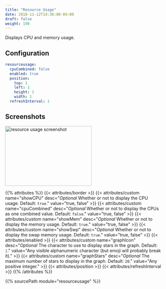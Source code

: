 ```yaml
---
title: "Resource Usage"
date: 2018-11-12T14:36:08-04:00
draft: false
weight: 190
---
```


Displays CPU and memory usage.

## Configuration

```yaml
resourceusage:
  cpuCombined: false
  enabled: true
  position:
    top: 1
    left: 1
    height: 1
    width: 1
  refreshInterval: 1
```

## Screenshots

<img class="screenshot" src="/imgs/modules/resource_usage.png" width="279" height="193" alt="resource usage screenshot" />

{{% attributes %}}
  {{< attributes/border >}}
  {{< attributes/custom name="showCPU" desc="_Optional_ Whether or not to display the CPU usage. Default: `true`." value="true, false" >}}
  {{< attributes/custom name="cpuCombined" desc="_Optional_ Whether or not to display the CPUs as one combined value. Default: `false`." value="true, false" >}}
  {{< attributes/custom name="showMem" desc="_Optional_ Whether or not to display the memory usage. Default: `true`." value="true, false" >}}
  {{< attributes/custom name="showSwp" desc="_Optional_ Whether or not to display the swap memory usage. Default: `true`." value="true, false" >}}
  {{< attributes/enabled >}}
  {{< attributes/custom name="graphIcon" desc="_Optional_ The character to use to display stars in the graph. Default: `|`." value="Any visible alphanumeric character (but emoji will probably break it)." >}}
  {{< attributes/custom name="graphStars" desc="_Optional_ The maximum number of stars to display in the graph. Default: `20`." value="Any positive integer." >}}
  {{< attributes/position >}}
  {{< attributes/refreshInterval >}}
{{% /attributes %}}

{{% sourcePath module="resourceusage" %}}